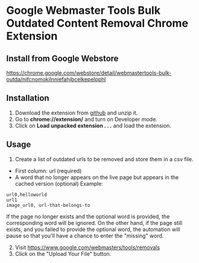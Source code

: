 # Google Webmaster Tools Bulk Outdated Content Removal Chrome Extension
## Install from Google Webstore
https://chrome.google.com/webstore/detail/webmastertools-bulk-outda/nifcnomokilnniefahjbcelkepelpphl

## Installation
1. Download the extension from [github](https://github.com/noitcudni/google-webmaster-tools-bulk-outdated-content-removal/archive/master.zip) and unzip it.
2. Go to **chrome://extension/** and turn on Developer mode.
3. Click on **Load unpacked extension . . .** and load the extension.

## Usage

1. Create a list of outdated urls to be removed and store them in a csv file.
  * First column: url (required)
  * A word that no longer appears on the live page but appears in the cached version (optional)
Example:
```
url0,helloworld
url1
image_url0, url-that-belongs-to
```

If the page no longer exists and the optional word is provided, the corresponding word will be ignored.
On the other hand, if the page still exists, and you failed to provide the optional word, the automation will pause so that you'll have a chance to enter the "missing" word.


2. Visit https://www.google.com/webmasters/tools/removals
3. Click on the "Upload Your File" button.
